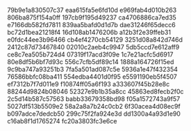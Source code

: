 79b9e1a830507c37
eaa615fa5e6fd10d
e969fab4d010b263
806ba875f154a0ff
197cb9f195d49237
ca4706886ca7ed35
e7166db582fd7811
839aa5bafd0d1d7b
dae31246f65decc6
bc72d1bea21218f4
16d108ab1476206b
a12b3f2e39ffeb31
e0fdc44ee3b96466
cb4ef4270cb54129
3251d08a842d746d
2412c87d73467840
02010c2aeb4c9947
5db5ccd7e612aff9
ce8c7ea505b724d4
07319f17acd3f09e
1c7e21acfc5d6917
80e8df5b6bf7d93c
556c7cfb5df89c14
1888a164726f15ed
9c9ba747a93251b3
7fa5a501ad087c5e
5936a1e47f432354
76586bbfc08ba411
554edba4401d0f95
e5591190eb5f4507
ef7312b7f7d011e9
f10874ff05a6f193
a333607f45b28e8c
88244d9824b08046
52327e9b1b35a8cc
45863ed8fecb2f0c
2c5d14b587c57563
babb33679358bd98
f05a1572743a9f57
5027df513b5509e2
58a2a8a7b24c0cb2
6f30acea4d08ec9f
b097adce7dedcb50
299c75f2fa924e3d
dd1300a4a93d1e90
c16ab8f1d1765274
fc20a3803fc3e6ce
